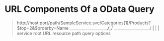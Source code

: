 # URL Components Of a OData Query

> http://host:port/path/SampleService.svc/Categories(1)/Products?$top=2&$orderby=Name
> \______________________________________/\____________________/ \__________________/
>                   |                               |                       |
>           service root URL                  resource path           query options
